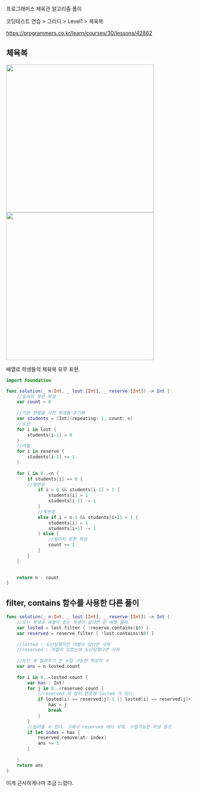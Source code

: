 프로그래머스 체육관 알고리즘 풀이

코딩테스트 연습 > 그리디 > Level1 > 체육복

https://programmers.co.kr/learn/courses/30/lessons/42862

## 체육복

<img src ="https://user-images.githubusercontent.com/69136340/114821109-061f5180-9dfb-11eb-873a-2dd250ff37d6.png" width ="400">
<img src ="https://user-images.githubusercontent.com/69136340/114821123-0ae40580-9dfb-11eb-9934-e372221f1de6.png" width ="400">

배열로 학생들의 체육복 유무 표현.

```swift
import Foundation

func solution(_ n:Int, _ lost:[Int], _ reserve:[Int]) -> Int {
    //빌리지 못한 학생
    var count = 0
    
    //기본 한벌을 가진 학생들 초기화
    var students = [Int](repeating: 1, count: n)
    //도난
    for i in lost {
        students[i-1] = 0
    }
    //여벌
    for i in reserve {
        students[i-1] += 1
    }
    
    for i in 0..<n {
        if students[i] == 0 {
        //앞번호
            if i > 0 && students[i-1] > 1 {
                students[i] = 1
                students[i-1] -= 1
            }
            //뒷번호
            else if i < n-1 && students[i+1] > 1 {
                students[i] = 1
                students[i+1] -= 1
            } else {
                //빌리지 못한 학생
                count += 1
            }
        }
    }

    
    return n - count
}
```

## filter, contains 함수를 사용한 다른 풀이

```swift
func solution(_ n:Int, _ lost:[Int], _ reserve:[Int]) -> Int {
    //도난 학생과 여벌이 있는 학생이 같다면 빈 배열 출력.
    var losted = lost.filter { !reserve.contains($0) }
    var reserved = reserve.filter { !lost.contains($0) }
    
    //losted : 도난당했지만 여벌이 있다면 삭제
    //reserved : 여벌이 있었는데 도난당했다면 삭제
    
    //도난 후 빌려주기 전 수업 가능한 학생의 수
    var ans = n-losted.count
    
    for i in 0..<losted.count {
        var has : Int?
        for j in 0..<reserved.count {
            //reserved 의 앞뒤 번호에 losted 가 있다.
            if losted[i] == reserved[j]-1 || losted[i] == reserved[j]+1 {
                has = j
                break
            }
        }
        //빌려줄 수 있다. 그래서 reserved 에서 삭제. 수업가능한 학생 증가
        if let index = has {
            reserved.remove(at: index)
            ans += 1
        }
        
    }
    return ans
}
```
이게 근사하게나마 조금 느렸다.
